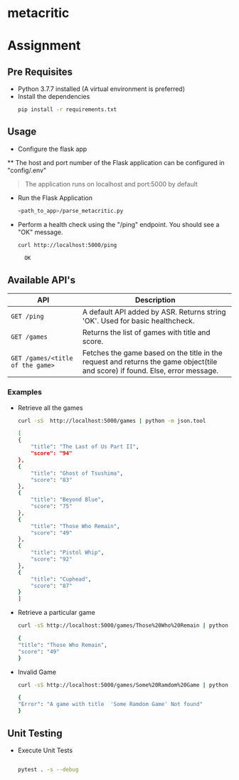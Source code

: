 # metacritic
# Assignment

## Pre Requisites
* Python 3.7.7 installed (A virtual environment is preferred)
* Install the dependencies
    ```bash
    pip install -r requirements.txt

    ```
## Usage

* Configure the flask app

** The host and port number of the Flask application can be configured in "config/.env"
> The application runs on localhost and port:5000 by default

* Run the Flask Application
    ```bash
    <path_to_app>/parse_metacritic.py
    ```

* Perform a health check using the "/ping" endpoint. You should see a "OK" message.
    ```bash
    curl http://localhost:5000/ping
    
      OK
    ```
    
## Available API's

API | Description
--- | ---
`GET /ping` | A default API added by ASR. Returns string 'OK'. Used for basic healthcheck.
`GET /games` | Returns the list of games with title and score.
`GET /games/<title of the game>` | Fetches the game based on the title in the request and returns the game object(tile and score) if found. Else, error message.
 
 
### Examples

* Retrieve all the games
    ```bash
    curl -sS  http://localhost:5000/games | python -m json.tool
  
    [
    {
        "title": "The Last of Us Part II",
        "score": "94"
    },
    {
        "title": "Ghost of Tsushima",
        "score": "83"
    },
    {
        "title": "Beyond Blue",
        "score": "75"
    },
    {
        "title": "Those Who Remain",
        "score": "49"
    },
    {
        "title": "Pistol Whip",
        "score": "92"
    },
    {
        "title": "Cuphead",
        "score": "87"
    }
    ]
    ```

* Retrieve a particular game
    ```bash
    curl -sS http://localhost:5000/games/Those%20Who%20Remain | python -m json.tool
    
  {
    "title": "Those Who Remain",
    "score": "49"
  }
 
    ```
    
* Invalid Game
    ```bash
    curl -sS http://localhost:5000/games/Some%20Ramdom%20Game | python -m json.tool
    
   {
    "Error": "A game with title  'Some Ramdom Game' Not found"
   }

    ```
    
## Unit Testing

* Execute Unit Tests
    ```bash
    
  pytest . -s --debug

